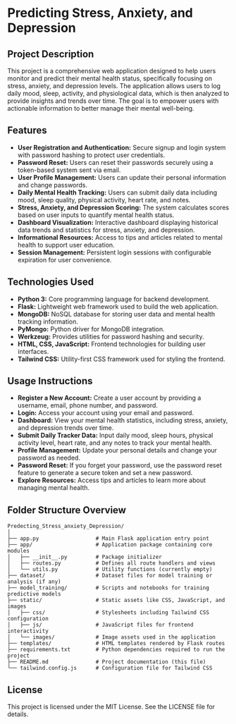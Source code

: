 # Predicting Stress, Anxiety, and Depression

## Project Description
This project is a comprehensive web application designed to help users monitor and predict their mental health status, specifically focusing on stress, anxiety, and depression levels. The application allows users to log daily mood, sleep, activity, and physiological data, which is then analyzed to provide insights and trends over time. The goal is to empower users with actionable information to better manage their mental well-being.

## Features
- **User Registration and Authentication:** Secure signup and login system with password hashing to protect user credentials.
- **Password Reset:** Users can reset their passwords securely using a token-based system sent via email.
- **User Profile Management:** Users can update their personal information and change passwords.
- **Daily Mental Health Tracking:** Users can submit daily data including mood, sleep quality, physical activity, heart rate, and notes.
- **Stress, Anxiety, and Depression Scoring:** The system calculates scores based on user inputs to quantify mental health status.
- **Dashboard Visualization:** Interactive dashboard displaying historical data trends and statistics for stress, anxiety, and depression.
- **Informational Resources:** Access to tips and articles related to mental health to support user education.
- **Session Management:** Persistent login sessions with configurable expiration for user convenience.

## Technologies Used
- **Python 3:** Core programming language for backend development.
- **Flask:** Lightweight web framework used to build the web application.
- **MongoDB:** NoSQL database for storing user data and mental health tracking information.
- **PyMongo:** Python driver for MongoDB integration.
- **Werkzeug:** Provides utilities for password hashing and security.
- **HTML, CSS, JavaScript:** Frontend technologies for building user interfaces.
- **Tailwind CSS:** Utility-first CSS framework used for styling the frontend.

## Usage Instructions
- **Register a New Account:** Create a user account by providing a username, email, phone number, and password.
- **Login:** Access your account using your email and password.
- **Dashboard:** View your mental health statistics, including stress, anxiety, and depression trends over time.
- **Submit Daily Tracker Data:** Input daily mood, sleep hours, physical activity level, heart rate, and any notes to track your mental health.
- **Profile Management:** Update your personal details and change your password as needed.
- **Password Reset:** If you forget your password, use the password reset feature to generate a secure token and set a new password.
- **Explore Resources:** Access tips and articles to learn more about managing mental health.

## Folder Structure Overview
```
Predecting_Stress_anxiety_Depression/
│
├── app.py                  # Main Flask application entry point
├── app/                    # Application package containing core modules
│   ├── __init__.py         # Package initializer
│   ├── routes.py           # Defines all route handlers and views
│   └── utils.py            # Utility functions (currently empty)
├── dataset/                # Dataset files for model training or analysis (if any)
├── model_training/         # Scripts and notebooks for training predictive models
├── static/                 # Static assets like CSS, JavaScript, and images
│   ├── css/                # Stylesheets including Tailwind CSS configuration
│   ├── js/                 # JavaScript files for frontend interactivity
│   └── images/             # Image assets used in the application
├── templates/              # HTML templates rendered by Flask routes
├── requirements.txt        # Python dependencies required to run the project
├── README.md               # Project documentation (this file)
└── tailwind.config.js      # Configuration file for Tailwind CSS
```

## License
This project is licensed under the MIT License. See the LICENSE file for details.
